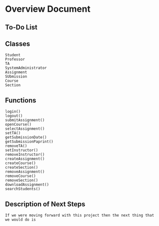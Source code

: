 # Overview Document

## To-Do List

## Classes

    Student
    Professor
    TA
    SystemAdministrator
    Assignment
    SUbmission
    Course
    Section
  

## Functions

    login()
    logout()
    submitAssignment()
    openCourse()
    selectAssignment()
    setTA()
    getSubmissionDate()
    getSubmissionPaprint()
    removeTA()
    setInstructor()
    removeInstructor()
    createAssignment()
    createCourse()
    createSection()
    removeAssignment()
    removeCourse()
    removeSection()
    downloadAssignment()
    searchStudents()
   
## Description of Next Steps
    
    If we were moving forward with this project then the next thing that we would do is 

    
